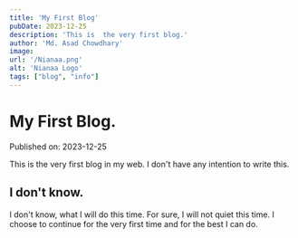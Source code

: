 ```yaml
---
title: 'My First Blog'
pubDate: 2023-12-25
description: 'This is  the very first blog.'
author: 'Md. Asad Chowdhary'
image: 
url: '/Nianaa.png'
alt: 'Nianaa Logo'
tags: ["blog", "info"]
---
```


# My  First Blog. 
Published on: 2023-12-25

This is the very  first blog in my web. I   don't have  any  intention to write this.  

## I  don't know. 

I don't  know,  what I will  do this time. For sure, I will  not quiet this time. 
 I  choose to continue for the very first time and for the best I can do. 
